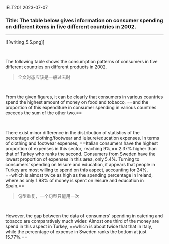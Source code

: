 IELT201 2023-07-07

### Title: The table below gives information on consumer spending on different items in five different countries in 2002. 

---

![[writing_5.5.png]]

<br/>

The following table shows the consumption patterns of consumers in five different countries on different products in 2002.

>全文时态应该是一般过去时

<br/>

From the given figures, it can be clearly that consumers in various countries spend the highest amount of money on food and tobacco, ==and the proportion of this expenditure in consumer spending in various countries exceeds the sum of the other two.==

<br/>

There exist minor difference in the distribution of statistics of the percentage of clothing/footwear and leisure/education expenses. In terms of clothing and footwear expenses, ==Italian consumers have the highest proportion of expenses in this sector, reaching 9%,== 2.37% higher than that of Turkey who ranks the second. Consumers from Sweden have the lowest proportion of expenses in this area, only 5.4%. Turning to consumers' spending on leisure and education, it appears that people in Turkey are most willing to spend on this aspect, accounting for 24%, ==which is almost twice as high as the spending percentage in Ireland, where as only 1.98% of money is spent on leisure and education in Spain.==

>句型重复，一个句型只能用一次

<br/>

However, the gap between the data of consumers' spending in catering and tobacco are comparatively much wider. Almost one third of the money are spend in this aspect in Turkey, ==which is about twice that that in Italy, while the percentage of expense in Sweden ranks the bottom at just 15.77%.==


